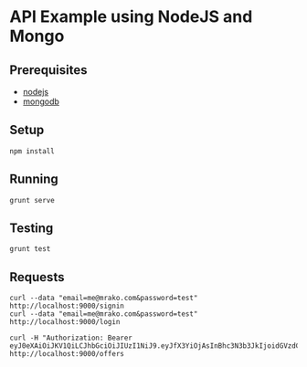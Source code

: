 # API Example using NodeJS and Mongo

## Prerequisites

* [nodejs](https://nodejs.org/)
* [mongodb](https://www.mongodb.org/)

## Setup

    npm install

## Running

    grunt serve

## Testing

    grunt test

## Requests

    curl --data "email=me@mrako.com&password=test" http://localhost:9000/signin
    curl --data "email=me@mrako.com&password=test" http://localhost:9000/login

    curl -H "Authorization: Bearer eyJ0eXAiOiJKV1QiLCJhbGciOiJIUzI1NiJ9.eyJfX3YiOjAsInBhc3N3b3JkIjoidGVzdCIsImVtYWlsIjoibWVAa2l2aWt1bnUuY29tIiwiX2lkIjoiNTVkYTA0ZDYwODRlMjE5MzI2NTllMTYwIn0.u76LBZUGFwfo_xXla8Jmc6hXAyX_R7osZvrjnsFOMoY" http://localhost:9000/offers

